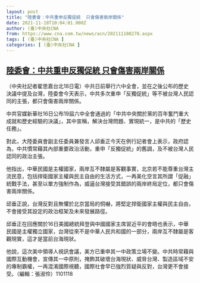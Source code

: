 ```yaml
---
layout: post
title: "陸委會：中共重申反獨促統  只會傷害兩岸關係"
date: 2021-11-18T10:04:01.000Z
author: (臺)中央社CNA
from: https://www.cna.com.tw/news/acn/202111180278.aspx
tags: [ (臺)中央社CNA ]
categories: [ (臺)中央社CNA ]
---
```

<!--1637229841000-->
[陸委會：中共重申反獨促統  只會傷害兩岸關係](https://www.cna.com.tw/news/acn/202111180278.aspx)
------

<div>
<div></div><div><p>（中央社記者翟思嘉台北18日電）中共日前舉行六中全會，並在之後公布的歷史決議中提及台灣，陸委會今天表示，中共多次重申「反獨促統」等不被台灣人民認同的主張，都只會傷害兩岸關係。</p><p>中共官媒新華社16日公布19屆六中全會通過的「中共中央關於黨的百年奮鬥重大成就和歷史經驗的決議」，其中宣稱，解決台灣問題、實現統一，是中共的「歷史任務」。</p><p>對此，大陸委員會副主任委員兼發言人邱垂正今天在例行記者會上表示，政府認為，中共慣常藉其內部重要政治活動，重申「反獨促統」的舊調，及不被台灣人民認同的政治主張。</p><p>他指出，中華民國是主權國家，兩岸互不隸屬是客觀事實，北京若不能尊重台灣主流民意，包括捍衛國家主權與民主自由的生活方式，一再美化空言其所謂「促融」統戰手法，甚至以單方強制作為，威逼台灣接受其錯誤的兩岸終局定位，都只會傷害兩岸關係。</p><p>邱垂正說，台灣反對且無懼於北京當局的恫嚇，將堅定捍衛國家主權與民主自由，不會接受其設定的政治框架及未來發展路徑。</p><p>邱垂正在回應關於16日美國總統拜登與中國國家主席習近平的會晤也表示，中華民國是主權獨立國家，台灣從來不是中華人民共和國的一部分，兩岸互不隸屬是客觀現實，這才是當前台海現狀。</p><p>他說，這次美中領導人視訊會議，美方已重申其一中政策立場不變。中共時常藉與國際互動機會，宣傳其一中原則，掩飾其破壞台海現狀、威脅台灣、製造區域不安的專制霸權，一再混淆國際視聽，國際社會早已強烈質疑與反對，台灣更不會接受。（編輯：張淑伶）1101118</p></div>
</div>
